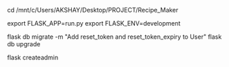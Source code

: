 cd /mnt/c/Users/AKSHAY/Desktop/PROJECT/Recipe_Maker

export FLASK_APP=run.py
export FLASK_ENV=development

flask db migrate -m "Add reset_token and reset_token_expiry to User"
flask db upgrade



flask createadmin
